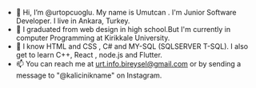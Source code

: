 - 👋 Hi, I’m @urtopcuoglu. My name is Umutcan . I'm Junior Software Developer. I live in Ankara, Turkey.
- 👀 I graduated from web design in high school.But I'm currently in computer Programming at Kirikkale University.
- 🌱 I know HTML and CSS , C# and MY-SQL (SQLSERVER T-SQL). I also get to learn C++, React , node.js and  Flutter.
- 📫 You can reach me at urt.info.bireysel@gmail.com or by sending a message to "@kalicinikname" on Instagram.

<!---
urtopcuoglu/urtopcuoglu is a ✨ special ✨ repository because its `README.md` (this file) appears on your GitHub profile.
You can click the Preview link to take a look at your changes.
--->

